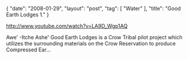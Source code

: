 {
   "date": "2008-01-29",
   "layout": "post",
   "tag": [
      "Water"
   ],
   "title": "Good Earth Lodges 1."
}

http://www.youtube.com/watch?v=LA9D_Wgp1AQ  

Awe' -Itche Ashe' Good Earth Lodges is a Crow Tribal pilot project which utilizes the surrounding materials on the Crow Reservation to produce Compressed Ear...
